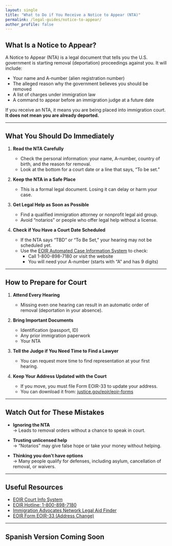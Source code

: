```yaml
---
layout: single
title: "What to Do if You Receive a Notice to Appear (NTA)"
permalink: /legal-guides/notice-to-appear/
author_profile: false
---
```


## What Is a Notice to Appear?

A Notice to Appear (NTA) is a legal document that tells you the U.S. government is starting removal (deportation) proceedings against you. It will include:

- Your name and A-number (alien registration number)
- The alleged reason why the government believes you should be removed
- A list of charges under immigration law
- A command to appear before an immigration judge at a future date

If you receive an NTA, it means you are being placed into immigration court. **It does not mean you are already deported.**

---

## What You Should Do Immediately

1. **Read the NTA Carefully**  
   - Check the personal information: your name, A-number, country of birth, and the reason for removal.
   - Look at the bottom for a court date or a line that says, “To be set.”

2. **Keep the NTA in a Safe Place**  
   - This is a formal legal document. Losing it can delay or harm your case.

3. **Get Legal Help as Soon as Possible**  
   - Find a qualified immigration attorney or nonprofit legal aid group.
   - Avoid “notarios” or people who offer legal help without a license.

4. **Check if You Have a Court Date Scheduled**  
   - If the NTA says “TBD” or “To Be Set,” your hearing may not be scheduled yet.
   - Use the [EOIR Automated Case Information System](https://acis.eoir.justice.gov/en/) to check:
     - Call 1-800-898-7180 or visit the website
     - You will need your A-number (starts with “A” and has 9 digits)

---

## How to Prepare for Court

1. **Attend Every Hearing**  
   - Missing even one hearing can result in an automatic order of removal (deportation in your absence).

2. **Bring Important Documents**  
   - Identification (passport, ID)
   - Any prior immigration paperwork
   - Your NTA

3. **Tell the Judge if You Need Time to Find a Lawyer**  
   - You can request more time to find representation at your first hearing.

4. **Keep Your Address Updated with the Court**  
   - If you move, you must file Form EOIR-33 to update your address.
   - You can download it from: [justice.gov/eoir/eoir-forms](https://www.justice.gov/eoir/eoir-forms)

---

## Watch Out for These Mistakes

- **Ignoring the NTA**  
  → Leads to removal orders without a chance to speak in court.

- **Trusting unlicensed help**  
  → “Notarios” may give false hope or take your money without helping.

- **Thinking you don’t have options**  
  → Many people qualify for defenses, including asylum, cancellation of removal, or waivers.

---

## Useful Resources

- [EOIR Court Info System](https://acis.eoir.justice.gov/en/)  
- [EOIR Hotline: 1-800-898-7180](tel:1-800-898-7180)  
- [Immigration Advocates Network Legal Aid Finder](https://www.immigrationadvocates.org/legaldirectory/)  
- [EOIR Form EOIR-33 (Address Change)](https://www.justice.gov/eoir/page/file/1123026/download)

---

## Spanish Version Coming Soon